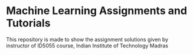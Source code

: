 # Machine Learning Assignments and Tutorials
This repository is made to show the assignment solutions given by instructor of ID5055 course, Indian Institute of Technology Madras

